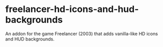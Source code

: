 # freelancer-hd-icons-and-hud-backgrounds
An addon for the game Freelancer (2003) that adds vanilla-like HD icons and HUD backgrounds.
